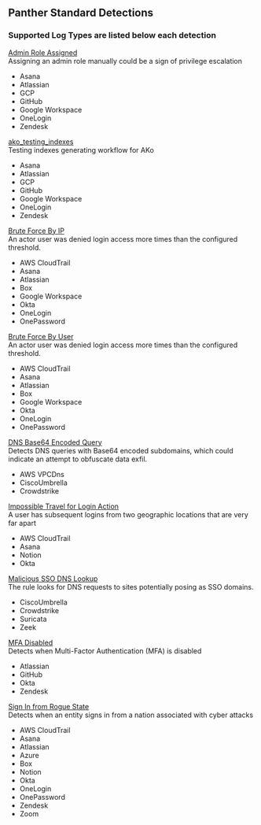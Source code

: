 ## Panther Standard Detections

### Supported Log Types are listed below each detection

[Admin Role Assigned](../rules/standard_rules/admin_assigned.yml)  
Assigning an admin role manually could be a sign of privilege escalation
  - Asana
  - Atlassian
  - GCP
  - GitHub
  - Google Workspace
  - OneLogin
  - Zendesk


[ako_testing_indexes](../rules/standard_rules/ako_testing_indexes.yml)  
Testing indexes generating workflow for AKo
  - Asana
  - Atlassian
  - GCP
  - GitHub
  - Google Workspace
  - OneLogin
  - Zendesk


[Brute Force By IP](../rules/standard_rules/brute_force_by_ip.yml)  
An actor user was denied login access more times than the configured threshold.
  - AWS CloudTrail
  - Asana
  - Atlassian
  - Box
  - Google Workspace
  - Okta
  - OneLogin
  - OnePassword


[Brute Force By User](../rules/standard_rules/brute_force_by_user.yml)  
An actor user was denied login access more times than the configured threshold.
  - AWS CloudTrail
  - Asana
  - Atlassian
  - Box
  - Google Workspace
  - Okta
  - OneLogin
  - OnePassword


[DNS Base64 Encoded Query](../rules/standard_rules/standard_dns_base64.yml)  
Detects DNS queries with Base64 encoded subdomains, which could indicate an attempt to obfuscate data exfil.
  - AWS VPCDns
  - CiscoUmbrella
  - Crowdstrike


[Impossible Travel for Login Action](../rules/standard_rules/impossible_travel_login.yml)  
A user has subsequent logins from two geographic locations that are very far apart
  - AWS CloudTrail
  - Asana
  - Notion
  - Okta


[Malicious SSO DNS Lookup](../rules/standard_rules/malicious_sso_dns_lookup.yml)  
The rule looks for DNS requests to sites potentially posing as SSO domains.
  - CiscoUmbrella
  - Crowdstrike
  - Suricata
  - Zeek


[MFA Disabled](../rules/standard_rules/mfa_disabled.yml)  
Detects when Multi-Factor Authentication (MFA) is disabled
  - Atlassian
  - GitHub
  - Okta
  - Zendesk


[Sign In from Rogue State](../rules/standard_rules/sign_in_from_rogue_state.yml)  
Detects when an entity signs in from a nation associated with cyber attacks
  - AWS CloudTrail
  - Asana
  - Atlassian
  - Azure
  - Box
  - Notion
  - Okta
  - OneLogin
  - OnePassword
  - Zendesk
  - Zoom


